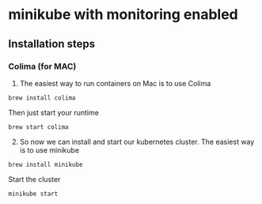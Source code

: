 # minikube with monitoring enabled

## Installation steps

### Colima (for MAC)

1) The easiest way to run containers on Mac is to use Colima 
```
brew install colima
```
Then just start your runtime
```
brew start colima
```

2) So now we can install and start our kubernetes cluster. The easiest way is to use minikube

```
brew install minikube
```
Start the cluster
```
minikube start
```
